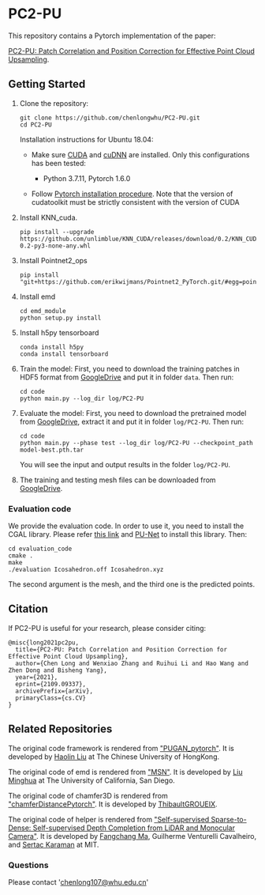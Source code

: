 # PC2-PU

This repository contains a Pytorch implementation of the paper:

[PC2-PU: Patch Correlation and Position Correction for Effective Point Cloud Upsampling](https://arxiv.org/abs/2109.09337).

## Getting Started

1. Clone the repository:

   ```shell
   git clone https://github.com/chenlongwhu/PC2-PU.git
   cd PC2-PU
   ```
   Installation instructions for Ubuntu 18.04:
   * Make sure <a href="https://docs.nvidia.com/cuda/cuda-installation-guide-linux/index.html">CUDA</a>  and <a href="https://docs.nvidia.com/deeplearning/sdk/cudnn-install/index.html">cuDNN</a> are installed. Only this configurations has been tested:

     - Python 3.7.11, Pytorch 1.6.0
    * Follow <a href="https://pytorch.org/">Pytorch installation procedure</a>. Note that the version of cudatoolkit must be strictly consistent with the version of CUDA

2. Install KNN_cuda.
    ```
    pip install --upgrade https://github.com/unlimblue/KNN_CUDA/releases/download/0.2/KNN_CUDA-0.2-py3-none-any.whl
    ```
3. Install Pointnet2_ops
    ```
    pip install "git+https://github.com/erikwijmans/Pointnet2_PyTorch.git/#egg=pointnet2_ops&subdirectory=pointnet2_ops_lib"
    ```

4. Install emd
    ```
    cd emd_module
    python setup.py install
    ```

5. Install h5py tensorboard
    ```
    conda install h5py
    conda install tensorboard
    ```

6. Train the model:
    First, you need to download the training patches in HDF5 format from [GoogleDrive](https://drive.google.com/drive/folders/1Mam85gXD9DTamltacgv8ZznSyDBbBovv?usp=sharing) and put it in folder `data`.
    Then run:
   ```shell
   cd code
   python main.py --log_dir log/PC2-PU
   ```

7. Evaluate the model:
    First, you need to download the pretrained model from [GoogleDrive](https://drive.google.com/file/d/1CebnBUtX2OsoPnBNtquUVfZmgqRQPfhm/view?usp=sharing), extract it and put it in folder `log/PC2-PU`.
    Then run:
   ```shell
   cd code
   python main.py --phase test --log_dir log/PC2-PU --checkpoint_path model-best.pth.tar
   ```
   You will see the input and output results in the folder `log/PC2-PU`.

8. The training and testing mesh files can be downloaded from [GoogleDrive](https://drive.google.com/open?id=1BNqjidBVWP0_MUdMTeGy1wZiR6fqyGmC).

### Evaluation code
We provide the evaluation code. In order to use it, you need to install the CGAL library. Please refer [this link](https://www.cgal.org/download/linux.html) and  [PU-Net](https://github.com/yulequan/PU-Net) to install this library.
Then:
   ```shell
   cd evaluation_code
   cmake .
   make
   ./evaluation Icosahedron.off Icosahedron.xyz
   ```
The second argument is the mesh, and the third one is the predicted points.

## Citation

If PC2-PU is useful for your research, please consider citing:

    @misc{long2021pc2pu,
      title={PC2-PU: Patch Correlation and Position Correction for Effective Point Cloud Upsampling},
      author={Chen Long and Wenxiao Zhang and Ruihui Li and Hao Wang and Zhen Dong and Bisheng Yang},
      year={2021},
      eprint={2109.09337},
      archivePrefix={arXiv},
      primaryClass={cs.CV}
    }

## Related Repositories
The original code framework is rendered from ["PUGAN_pytorch"](https://github.com/UncleMEDM/PUGAN-pytorch). It is developed by [Haolin Liu](https://github.com/UncleMEDM) at The Chinese University of HongKong.

The original code of emd is rendered from ["MSN"](https://github.com/Colin97/MSN-Point-Cloud-Completion). It is developed by [Liu Minghua](http://cseweb.ucsd.edu/~mil070/) at The University of California, San Diego.

The original code of chamfer3D is rendered from ["chamferDistancePytorch"](https://github.com/ThibaultGROUEIX/ChamferDistancePytorch/tree/master/chamfer3D). It is developed by [ThibaultGROUEIX](http://imagine.enpc.fr/~groueixt).

The original code of helper is rendered from ["Self-supervised Sparse-to-Dense:  Self-supervised Depth Completion from LiDAR and Monocular Camera"](https://github.com/fangchangma/self-supervised-depth-completion). It is developed by [Fangchang Ma](http://www.mit.edu/~fcma/), Guilherme Venturelli Cavalheiro, and [Sertac Karaman](http://karaman.mit.edu/) at MIT.

### Questions

Please contact 'chenlong107@whu.edu.cn'
